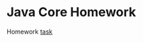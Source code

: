 # Java Core Homework

Homework [task](https://github.com/netology-code/jd-homeworks/blob/master/creational/task1/README.md)

